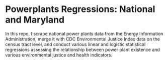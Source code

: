 # Powerplants Regressions: National and Maryland

In this repo, I scrape national power plants data from the Energy Information Administration, merge it with CDC Environmental Justice Index data on the census tract level, and conduct various linear and logistic statistical regressions assessing the relationship between power plant existence and various environmental justice and health indicators. 
 
